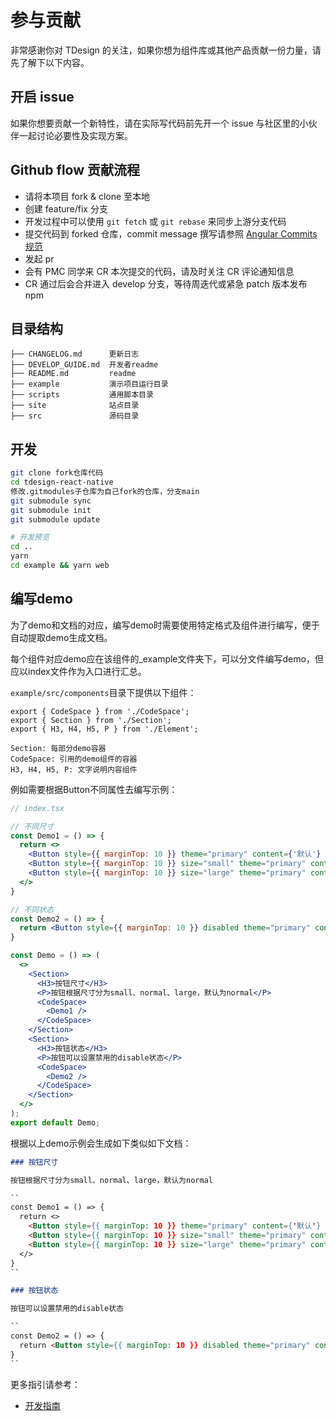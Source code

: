 # 参与贡献

非常感谢你对 TDesign 的关注，如果你想为组件库或其他产品贡献一份力量，请先了解下以下内容。

## 开启 issue

如果你想要贡献一个新特性，请在实际写代码前先开一个 issue 与社区里的小伙伴一起讨论必要性及实现方案。

## Github flow 贡献流程

- 请将本项目 fork & clone 至本地
- 创建 feature/fix 分支
- 开发过程中可以使用 `git fetch` 或 `git rebase` 来同步上游分支代码
- 提交代码到 forked 仓库，commit message 撰写请参照 [Angular Commits 规范](https://github.com/angular/angular.js/blob/master/DEVELOPERS.md#commits)
- 发起 pr
- 会有 PMC 同学来 CR 本次提交的代码，请及时关注 CR 评论通知信息
- CR 通过后会合并进入 develop 分支，等待周迭代或紧急 patch 版本发布 npm

## 目录结构
```
├── CHANGELOG.md      更新日志
├── DEVELOP_GUIDE.md  开发者readme
├── README.md         readme
├── example           演示项目运行目录
├── scripts           通用脚本目录
├── site              站点目录
├── src               源码目录
```
## 开发

```bash
git clone fork仓库代码
cd tdesign-react-native
修改.gitmodules子仓库为自己fork的仓库，分支main
git submodule sync
git submodule init
git submodule update

# 开发预览
cd ..
yarn
cd example && yarn web

```

## 编写demo

为了demo和文档的对应，编写demo时需要使用特定格式及组件进行编写，便于自动提取demo生成文档。

每个组件对应demo应在该组件的_example文件夹下，可以分文件编写demo，但应以index文件作为入口进行汇总。

`example/src/components`目录下提供以下组件：

```
export { CodeSpace } from './CodeSpace';
export { Section } from './Section';
export { H3, H4, H5, P } from './Element';

Section: 每部分demo容器
CodeSpace: 引用的demo组件的容器
H3, H4, H5, P: 文字说明内容组件
```

例如需要根据Button不同属性去编写示例：

```jsx
// index.tsx

// 不同尺寸
const Demo1 = () => {
  return <>
    <Button style={{ marginTop: 10 }} theme="primary" content={'默认'} />
    <Button style={{ marginTop: 10 }} size="small" theme="primary" content={'size=small'} />
    <Button style={{ marginTop: 10 }} size="large" theme="primary" content={'size=large'} />
  </>
}

// 不同状态
const Demo2 = () => {
  return <Button style={{ marginTop: 10 }} disabled theme="primary" content={'disabled'} />
}

const Demo = () => (
  <>
    <Section>
      <H3>按钮尺寸</H3>
      <P>按钮根据尺寸分为small、normal、large，默认为normal</P>
      <CodeSpace>
        <Demo1 />
      </CodeSpace>
    </Section>
    <Section>
      <H3>按钮状态</H3>
      <P>按钮可以设置禁用的disable状态</P>
      <CodeSpace>
        <Demo2 />
      </CodeSpace>
    </Section>
  </>
);
export default Demo;
```

根据以上demo示例会生成如下类似如下文档：

```md
### 按钮尺寸

按钮根据尺寸分为small、normal、large，默认为normal

``
const Demo1 = () => {
  return <>
    <Button style={{ marginTop: 10 }} theme="primary" content={'默认'} />
    <Button style={{ marginTop: 10 }} size="small" theme="primary" content={'size=small'} />
    <Button style={{ marginTop: 10 }} size="large" theme="primary" content={'size=large'} />
  </>
}
``

### 按钮状态

按钮可以设置禁用的disable状态

``
const Demo2 = () => {
  return <Button style={{ marginTop: 10 }} disabled theme="primary" content={'disabled'} />
}
``

```

更多指引请参考：

- [开发指南](./DEVELOP_GUIDE.md)
<!-- - [测试指南](./TEST_GUIDE.md) -->














